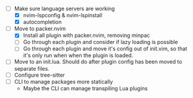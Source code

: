 * [ ] Make sure language servers are working
  * [x] nvim-lspconfig & nvim-lspinstall
  * [x] autocompletion
* [ ] Move to packer.nvim
  * [x] Install all plugin with packer.nvim, removing minpac
  * [ ] Go through each plugin and consider if lazy loading is possible
  * [ ] Go through each plugin and move it's config out of init.vim, so that
    it's only run when when the plugin is loaded.
* [ ] Move to an init.lua. Should do after plugin config has been moved to
  separate files.
* [ ] Configure tree-sitter
* [ ] CLI to manage packages more statically
  * Maybe the CLI can manage transpiling Lua plugins
